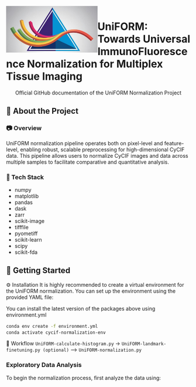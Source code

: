 <img align="left" width="250" src="uniform-logo.jpg" alt="UniFORM Logo">

# UniFORM: Towards Universal ImmunoFluorescence Normalization for Multiplex Tissue Imaging

<p align="center">
    Official GitHub documentation of the UniFORM Normalization Project
</p>



## :star2: About the Project

### :camera: Overview

UniFORM normalization pipeline operates both on pixel-level and feature-level, enabling robust, scalable preprocessing for high-dimensional CyCIF data. This pipeline allows users to normalize CyCIF images and data across multiple samples to facilitate comparative and quantitative analysis.



### :dart: Tech Stack

<ul>
    <li>numpy</li>
    <li>matplotlib</li>
    <li>pandas</li>
    <li>dask</li>
    <li>zarr</li>
    <li>scikit-image</li>
    <li>tifffile</li>
    <li>pyometiff</li>
    <li>scikit-learn</li>
    <li>scipy</li>
    <li>scikit-fda</li>
</ul>

## 	:toolbox: Getting Started

<!-- Installation -->
:gear: Installation
It is highly recommended to create a virtual environment for the UniFORM normalization. You can set up the environment using the provided YAML file:

You can install the latest version of the packages above using environment.yml
```bash
conda env create -f environment.yml
conda activate cycif-normalization-env
```


:test_tube: Workflow
```UniFORM-calculate-histogram.py``` -> ```UniFORM-landmark-finetuning.py (optional)``` --> ```UniFORM-normalization.py```

### Exploratory Data Analysis
To begin the normalization process, first analyze the data using:


